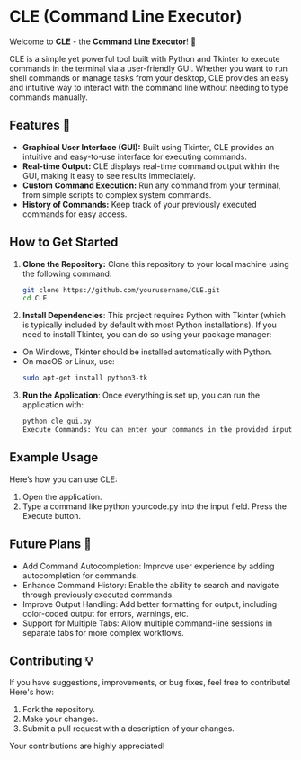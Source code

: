 # CLE (Command Line Executor)

Welcome to **CLE** - the **Command Line Executor**! 🎉

CLE is a simple yet powerful tool built with Python and Tkinter to execute commands in the terminal via a user-friendly GUI. Whether you want to run shell commands or manage tasks from your desktop, CLE provides an easy and intuitive way to interact with the command line without needing to type commands manually.

## Features 🚀
- **Graphical User Interface (GUI):** Built using Tkinter, CLE provides an intuitive and easy-to-use interface for executing commands.
- **Real-time Output:** CLE displays real-time command output within the GUI, making it easy to see results immediately.
- **Custom Command Execution:** Run any command from your terminal, from simple scripts to complex system commands.
- **History of Commands:** Keep track of your previously executed commands for easy access.

## How to Get Started

1. **Clone the Repository:**
   Clone this repository to your local machine using the following command:
   ```bash
   git clone https://github.com/yourusername/CLE.git
   cd CLE
   ```
   
2. **Install Dependencies**: This project requires Python with Tkinter (which is typically included by default with most Python installations). If you need to install Tkinter, you can do so using your package manager:

 - On Windows, Tkinter should be installed automatically with Python.
 - On macOS or Linux, use:
	```bash
	sudo apt-get install python3-tk
	```
3. **Run the Application**: Once everything is set up, you can run the application with:
 
 	```bash
	python cle_gui.py
	Execute Commands: You can enter your commands in the provided input field and execute them by pressing the Execute button. The output will be displayed in the output section below.
 	```

## Example Usage
Here’s how you can use CLE:

1. Open the application.
2. Type a command like python yourcode.py into the input field.
Press the Execute button.

## Future Plans 🌱
 - Add Command Autocompletion: Improve user experience by adding autocompletion for commands.
 - Enhance Command History: Enable the ability to search and navigate through previously executed commands.
 - Improve Output Handling: Add better formatting for output, including color-coded output for errors, warnings, etc.
 - Support for Multiple Tabs: Allow multiple command-line sessions in separate tabs for more complex workflows.
   
## Contributing 💡
If you have suggestions, improvements, or bug fixes, feel free to contribute! Here's how:

1. Fork the repository.
2. Make your changes.
3. Submit a pull request with a description of your changes.
   
Your contributions are highly appreciated!
